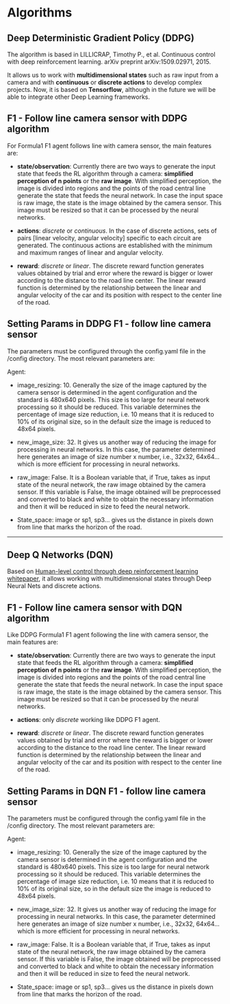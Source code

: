 # Algorithms

## Deep Deterministic Gradient Policy (DDPG)

The algorithm is based in LILLICRAP, Timothy P., et al. Continuous control with deep reinforcement learning. arXiv preprint arXiv:1509.02971, 2015.

It allows us to work with **multidimensional states** such as raw input from a camera and with **continuous** or **discrete actions** to develop complex projects. Now, it is based on **Tensorflow**, although in the future we will be able to integrate other Deep Learning frameworks.

## F1 - Follow line camera sensor with DDPG algorithm

For Formula1 F1 agent follows line with camera sensor, the main features are:

- **state/observation**: Currently there are two ways to generate the input state that feeds the RL algorithm through a camera: **simplified perception of n points** or the **raw image**.
  With simplified perception, the image is divided into regions and the points of the road central line generate the state that feeds the neural network.
  In case the input space is raw image, the state is the image obtained by the camera sensor. This image must be resized so that it can be processed by the neural networks.

- **actions**: _discrete_ or _continuous_. In the case of discrete actions, sets of pairs [linear velocity, angular velocity] specific to each circuit are generated. The continuous actions are established with the minimum and maximum ranges of linear and angular velocity.

- **reward**: _discrete_ or _linear_. The discrete reward function generates values ​​obtained by trial and error where the reward is bigger or lower according to the distance to the road line center. The linear reward function is determined by the relationship between the linear and angular velocity of the car and its position with respect to the center line of the road.

## Setting Params in DDPG F1 - follow line camera sensor

The parameters must be configured through the config.yaml file in the /config directory. The most relevant parameters are:

Agent:

- image_resizing: 10. Generally the size of the image captured by the camera sensor is determined in the agent configuration and the standard is 480x640 pixels. This size is too large for neural network processing so it should be reduced. This variable determines the percentage of image size reduction, i.e. 10 means that it is reduced to 10% of its original size, so in the default size the image is reduced to 48x64 pixels.

- new_image_size: 32. It gives us another way of reducing the image for processing in neural networks. In this case, the parameter determined here generates an image of size number x number, i.e., 32x32, 64x64... which is more efficient for processing in neural networks.

- raw_image: False. It is a Boolean variable that, if True, takes as input state of the neural network, the raw image obtained by the camera sensor. If this variable is False, the image obtained will be preprocessed and converted to black and white to obtain the necessary information and then it will be reduced in size to feed the neural network.

- State_space: image or sp1, sp3... gives us the distance in pixels down from line that marks the horizon of the road.

---

## Deep Q Networks (DQN)

Based on [Human-level control through deep reinforcement learning whitepaper](https://www.nature.com/articles/nature14236?wm=book_wap_0005), it allows working with multidimensional states through Deep Neural Nets and discrete actions.

## F1 - Follow line camera sensor with DQN algorithm

Like DDPG Formula1 F1 agent following the line with camera sensor, the main features are:

- **state/observation**: Currently there are two ways to generate the input state that feeds the RL algorithm through a camera: **simplified perception of n points** or the **raw image**.
  With simplified perception, the image is divided into regions and the points of the road central line generate the state that feeds the neural network.
  In case the input space is raw image, the state is the image obtained by the camera sensor. This image must be resized so that it can be processed by the neural networks.

- **actions**: only _discrete_ working like DDPG F1 agent.

- **reward**: _discrete_ or _linear_. The discrete reward function generates values ​​obtained by trial and error where the reward is bigger or lower according to the distance to the road line center. The linear reward function is determined by the relationship between the linear and angular velocity of the car and its position with respect to the center line of the road.

## Setting Params in DQN F1 - follow line camera sensor

The parameters must be configured through the config.yaml file in the /config directory. The most relevant parameters are:

Agent:

- image_resizing: 10. Generally the size of the image captured by the camera sensor is determined in the agent configuration and the standard is 480x640 pixels. This size is too large for neural network processing so it should be reduced. This variable determines the percentage of image size reduction, i.e. 10 means that it is reduced to 10% of its original size, so in the default size the image is reduced to 48x64 pixels.

- new_image_size: 32. It gives us another way of reducing the image for processing in neural networks. In this case, the parameter determined here generates an image of size number x number, i.e., 32x32, 64x64... which is more efficient for processing in neural networks.

- raw_image: False. It is a Boolean variable that, if True, takes as input state of the neural network, the raw image obtained by the camera sensor. If this variable is False, the image obtained will be preprocessed and converted to black and white to obtain the necessary information and then it will be reduced in size to feed the neural network.

- State_space: image or sp1, sp3... gives us the distance in pixels down from line that marks the horizon of the road.
